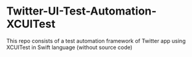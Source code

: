 # Twitter-UI-Test-Automation-XCUITest
This repo consists of a test automation framework of Twitter app using XCUITest in Swift language (without source code)
